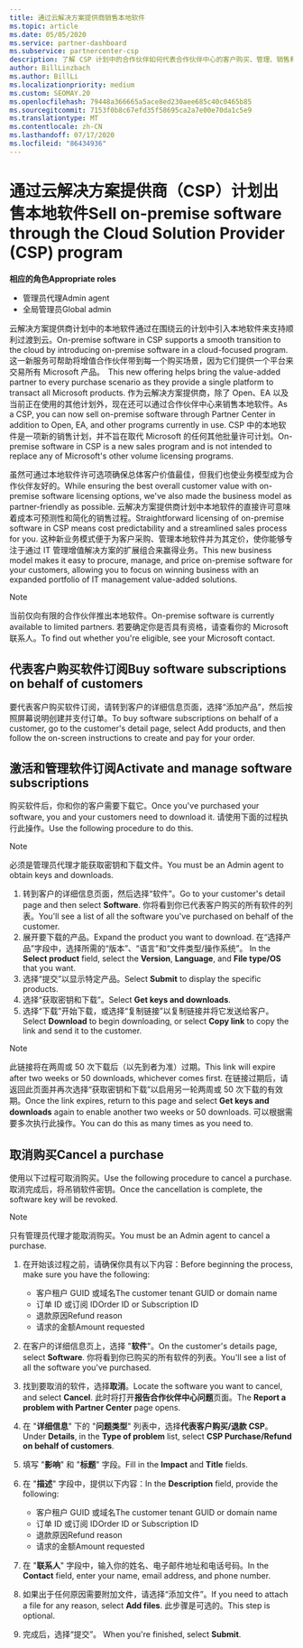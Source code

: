 ```yaml
---
title: 通过云解决方案提供商销售本地软件
ms.topic: article
ms.date: 05/05/2020
ms.service: partner-dashboard
ms.subservice: partnercenter-csp
description: 了解 CSP 计划中的合作伙伴如何代表合作伙伴中心的客户购买、管理、销售和取消本地软件订阅。
author: BillLinzbach
ms.author: BillLi
ms.localizationpriority: medium
ms.custom: SEOMAY.20
ms.openlocfilehash: 79448a366665a5ace8ed230aee685c40c0465b85
ms.sourcegitcommit: 7153f0b8c67efd35f58695ca2a7e00e70da1c5e9
ms.translationtype: MT
ms.contentlocale: zh-CN
ms.lasthandoff: 07/17/2020
ms.locfileid: "86434936"
---
```

# <a name="sell-on-premise-software-through-the-cloud-solution-provider-csp-program"></a><span data-ttu-id="f39db-103">通过云解决方案提供商（CSP）计划出售本地软件</span><span class="sxs-lookup"><span data-stu-id="f39db-103">Sell on-premise software through the Cloud Solution Provider (CSP) program</span></span>

<span data-ttu-id="f39db-104">**相应的角色**</span><span class="sxs-lookup"><span data-stu-id="f39db-104">**Appropriate roles**</span></span>

- <span data-ttu-id="f39db-105">管理员代理</span><span class="sxs-lookup"><span data-stu-id="f39db-105">Admin agent</span></span>
- <span data-ttu-id="f39db-106">全局管理员</span><span class="sxs-lookup"><span data-stu-id="f39db-106">Global admin</span></span>

<span data-ttu-id="f39db-107">云解决方案提供商计划中的本地软件通过在围绕云的计划中引入本地软件来支持顺利过渡到云。</span><span class="sxs-lookup"><span data-stu-id="f39db-107">On-premise software in CSP supports a smooth transition to the cloud by introducing on-premise software in a cloud-focused program.</span></span><span data-ttu-id="f39db-108">  这一新服务可帮助将增值合作伙伴带到每一个购买场景，因为它们提供一个平台来交易所有 Microsoft 产品。</span><span class="sxs-lookup"><span data-stu-id="f39db-108">  This new offering helps bring the value-added partner to every purchase scenario as they provide a single platform to transact all Microsoft products.</span></span> <span data-ttu-id="f39db-109">作为云解决方案提供商，除了 Open、EA 以及当前正在使用的其他计划外，现在还可以通过合作伙伴中心来销售本地软件。</span><span class="sxs-lookup"><span data-stu-id="f39db-109">As a CSP, you can now sell on-premise software through Partner Center in addition to Open, EA, and other programs currently in use.</span></span> <span data-ttu-id="f39db-110">CSP 中的本地软件是一项新的销售计划，并不旨在取代 Microsoft 的任何其他批量许可计划。</span><span class="sxs-lookup"><span data-stu-id="f39db-110">On-premise software in CSP is a new sales program and is not intended to replace any of Microsoft's other volume licensing programs.</span></span> 
 
<span data-ttu-id="f39db-111">虽然可通过本地软件许可选项确保总体客户价值最佳，但我们也使业务模型成为合作伙伴友好的。</span><span class="sxs-lookup"><span data-stu-id="f39db-111">While ensuring the best overall customer value with on-premise software licensing options, we've also made the business model as partner-friendly as possible.</span></span> <span data-ttu-id="f39db-112">云解决方案提供商计划中本地软件的直接许可意味着成本可预测性和简化的销售过程。</span><span class="sxs-lookup"><span data-stu-id="f39db-112">Straightforward licensing of on-premise software in CSP means cost predictability and a streamlined sales process for you.</span></span> <span data-ttu-id="f39db-113">这种新业务模式便于为客户采购、管理本地软件并为其定价，使你能够专注于通过 IT 管理增值解决方案的扩展组合来赢得业务。</span><span class="sxs-lookup"><span data-stu-id="f39db-113">This new business model makes it easy to procure, manage, and price on-premise software for your customers, allowing you to focus on winning business with an expanded portfolio of IT management value-added solutions.</span></span> 

>[!NOTE]
><span data-ttu-id="f39db-114">当前仅向有限的合作伙伴推出本地软件。</span><span class="sxs-lookup"><span data-stu-id="f39db-114">On-premise software is currently available to limited partners.</span></span> <span data-ttu-id="f39db-115">若要确定你是否具有资格，请查看你的 Microsoft 联系人。</span><span class="sxs-lookup"><span data-stu-id="f39db-115">To find out whether you're eligible, see your Microsoft contact.</span></span> 


## <a name="buy-software-subscriptions-on-behalf-of-customers"></a><span data-ttu-id="f39db-116">代表客户购买软件订阅</span><span class="sxs-lookup"><span data-stu-id="f39db-116">Buy software subscriptions on behalf of customers</span></span>

<span data-ttu-id="f39db-117">要代表客户购买软件订阅，请转到客户的详细信息页面，选择“添加产品”，然后按照屏幕说明创建并支付订单。</span><span class="sxs-lookup"><span data-stu-id="f39db-117">To buy software subscriptions on behalf of a customer, go to the customer's detail page, select Add products, and then follow the on-screen instructions to create and pay for your order.</span></span>

## <a name="activate-and-manage-software-subscriptions"></a><span data-ttu-id="f39db-118">激活和管理软件订阅</span><span class="sxs-lookup"><span data-stu-id="f39db-118">Activate and manage software subscriptions</span></span>

<span data-ttu-id="f39db-119">购买软件后，你和你的客户需要下载它。</span><span class="sxs-lookup"><span data-stu-id="f39db-119">Once you've purchased your software, you and your customers need to download it.</span></span> <span data-ttu-id="f39db-120">请使用下面的过程执行此操作。</span><span class="sxs-lookup"><span data-stu-id="f39db-120">Use the following procedure to do this.</span></span> 

>[!NOTE]
><span data-ttu-id="f39db-121">必须是管理员代理才能获取密钥和下载文件。</span><span class="sxs-lookup"><span data-stu-id="f39db-121">You must be an Admin agent to obtain keys and downloads.</span></span> 

1. <span data-ttu-id="f39db-122">转到客户的详细信息页面，然后选择“软件”。</span><span class="sxs-lookup"><span data-stu-id="f39db-122">Go to your customer's detail page and then select **Software**.</span></span> <span data-ttu-id="f39db-123">你将看到你已代表客户购买的所有软件的列表。</span><span class="sxs-lookup"><span data-stu-id="f39db-123">You'll see a list of all the software you've purchased on behalf of the customer.</span></span> 
2.  <span data-ttu-id="f39db-124">展开要下载的产品。</span><span class="sxs-lookup"><span data-stu-id="f39db-124">Expand the product you want to download.</span></span> <span data-ttu-id="f39db-125">在“选择产品”字段中，选择所需的“版本”、“语言”和“文件类型/操作系统”。   </span><span class="sxs-lookup"><span data-stu-id="f39db-125">In the **Select product** field, select the **Version**, **Language**, and **File type/OS** that you want.</span></span> 
3.  <span data-ttu-id="f39db-126">选择“提交”以显示特定产品。</span><span class="sxs-lookup"><span data-stu-id="f39db-126">Select **Submit** to display the specific products.</span></span> 
4.  <span data-ttu-id="f39db-127">选择“获取密钥和下载”。</span><span class="sxs-lookup"><span data-stu-id="f39db-127">Select **Get keys and downloads**.</span></span> 
5.  <span data-ttu-id="f39db-128">选择“下载”开始下载，或选择“复制链接”以复制链接并将它发送给客户。 </span><span class="sxs-lookup"><span data-stu-id="f39db-128">Select **Download** to begin downloading, or select **Copy link** to copy the link and send it to the customer.</span></span> 

>[!NOTE]
><span data-ttu-id="f39db-129">此链接将在两周或 50 次下载后（以先到者为准）过期。</span><span class="sxs-lookup"><span data-stu-id="f39db-129">This link will expire after two weeks or 50 downloads, whichever comes first.</span></span> <span data-ttu-id="f39db-130">在链接过期后，请返回此页面并再次选择“获取密钥和下载”以启用另一轮两周或 50 次下载的有效期。</span><span class="sxs-lookup"><span data-stu-id="f39db-130">Once the link expires, return to this page and select **Get keys and downloads** again to enable another two weeks or 50 downloads.</span></span> <span data-ttu-id="f39db-131">可以根据需要多次执行此操作。</span><span class="sxs-lookup"><span data-stu-id="f39db-131">You can do this as many times as you need to.</span></span> 


## <a name="cancel-a-purchase"></a><span data-ttu-id="f39db-132">取消购买</span><span class="sxs-lookup"><span data-stu-id="f39db-132">Cancel a purchase</span></span>

<span data-ttu-id="f39db-133">使用以下过程可取消购买。</span><span class="sxs-lookup"><span data-stu-id="f39db-133">Use the following procedure to cancel a purchase.</span></span> <span data-ttu-id="f39db-134">取消完成后，将吊销软件密钥。</span><span class="sxs-lookup"><span data-stu-id="f39db-134">Once the cancellation is complete, the software key will be revoked.</span></span> 

>[!NOTE]
><span data-ttu-id="f39db-135">只有管理员代理才能取消购买。</span><span class="sxs-lookup"><span data-stu-id="f39db-135">You must be an Admin agent to cancel a purchase.</span></span> 

1.  <span data-ttu-id="f39db-136">在开始该过程之前，请确保你具有以下内容：</span><span class="sxs-lookup"><span data-stu-id="f39db-136">Before beginning the process, make sure you have the following:</span></span> 
    - <span data-ttu-id="f39db-137">客户租户 GUID 或域名</span><span class="sxs-lookup"><span data-stu-id="f39db-137">The customer tenant GUID or domain name</span></span>
    - <span data-ttu-id="f39db-138">订单 ID 或订阅 ID</span><span class="sxs-lookup"><span data-stu-id="f39db-138">Order ID or Subscription ID</span></span>
    - <span data-ttu-id="f39db-139">退款原因</span><span class="sxs-lookup"><span data-stu-id="f39db-139">Refund reason</span></span>
    - <span data-ttu-id="f39db-140">请求的金额</span><span class="sxs-lookup"><span data-stu-id="f39db-140">Amount requested</span></span>

2.  <span data-ttu-id="f39db-141">在客户的详细信息页上，选择 "**软件**"。</span><span class="sxs-lookup"><span data-stu-id="f39db-141">On the customer's details page, select **Software**.</span></span> <span data-ttu-id="f39db-142">你将看到你已购买的所有软件的列表。</span><span class="sxs-lookup"><span data-stu-id="f39db-142">You'll see a list of all the software you've purchased.</span></span> 

3.  <span data-ttu-id="f39db-143">找到要取消的软件，选择**取消**。</span><span class="sxs-lookup"><span data-stu-id="f39db-143">Locate the software you want to cancel, and select **Cancel**.</span></span> <span data-ttu-id="f39db-144">此时将打开**报告合作伙伴中心问题**页面。</span><span class="sxs-lookup"><span data-stu-id="f39db-144">The **Report a problem with Partner Center** page opens.</span></span> 

4.  <span data-ttu-id="f39db-145">在 "**详细信息**" 下的 "**问题类型**" 列表中，选择**代表客户购买/退款 CSP**。</span><span class="sxs-lookup"><span data-stu-id="f39db-145">Under **Details**, in the **Type of problem** list, select **CSP Purchase/Refund on behalf of customers**.</span></span>

5.  <span data-ttu-id="f39db-146">填写 "**影响**" 和 "**标题**" 字段。</span><span class="sxs-lookup"><span data-stu-id="f39db-146">Fill in the **Impact** and **Title** fields.</span></span> 

6.  <span data-ttu-id="f39db-147">在 "**描述**" 字段中，提供以下内容：</span><span class="sxs-lookup"><span data-stu-id="f39db-147">In the **Description** field, provide the following:</span></span> 
    -   <span data-ttu-id="f39db-148">客户租户 GUID 或域名</span><span class="sxs-lookup"><span data-stu-id="f39db-148">The customer tenant GUID or domain name</span></span>
    -   <span data-ttu-id="f39db-149">订单 ID 或订阅 ID</span><span class="sxs-lookup"><span data-stu-id="f39db-149">Order ID or Subscription ID</span></span>
    -   <span data-ttu-id="f39db-150">退款原因</span><span class="sxs-lookup"><span data-stu-id="f39db-150">Refund reason</span></span>
    -   <span data-ttu-id="f39db-151">请求的金额</span><span class="sxs-lookup"><span data-stu-id="f39db-151">Amount requested</span></span>

7.  <span data-ttu-id="f39db-152">在 "**联系人**" 字段中，输入你的姓名、电子邮件地址和电话号码。</span><span class="sxs-lookup"><span data-stu-id="f39db-152">In the **Contact** field, enter your name, email address, and phone number.</span></span> 

8.  <span data-ttu-id="f39db-153">如果出于任何原因需要附加文件，请选择“添加文件”。</span><span class="sxs-lookup"><span data-stu-id="f39db-153">If you need to attach a file for any reason, select **Add files**.</span></span> <span data-ttu-id="f39db-154">此步骤是可选的。</span><span class="sxs-lookup"><span data-stu-id="f39db-154">This step is optional.</span></span> 

9.  <span data-ttu-id="f39db-155">完成后，选择“提交”。 </span><span class="sxs-lookup"><span data-stu-id="f39db-155">When you're finished, select **Submit**.</span></span>